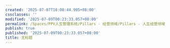 ```yaml
---
created: '2025-07-07T18:08:44.905+08:00'
cssclasses: ''
modified: '2025-07-09T00:23:33.057+08:00'
permalink: /Spaces/PPV人生管理系统/Pillars - 经营领域/Pillars - 人生经营领域/运动/增肌减脂计划/肌肉部位库/肌肉库/无标题.md
publish: true
published: '2025-07-09T00:23:33.057+08:00'
title: 无标题
---
```

